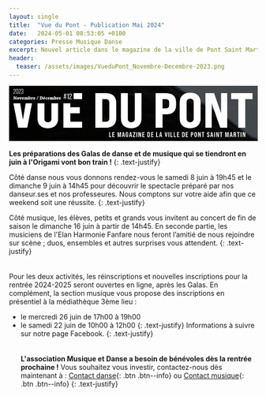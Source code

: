 ```yaml
---
layout: single
title:  "Vue du Pont - Publication Mai 2024"
date:   2024-05-01 08:53:05 +0100
categories: Presse Musique Danse
excerpt: Nouvel article dans le magazine de la ville de Pont Saint Martin.
header:
  teaser: /assets/images/VueduPont_Novembre-Decembre-2023.png
---
```


![alt](/assets/images/VueduPont_Novembre-Decembre-2023.png)

**Les préparations des Galas de danse et de musique qui se tiendront en juin à l'Origami vont bon train !**
{: .text-justify}

Côté danse nous vous donnons rendez-vous le samedi 8 juin à 19h45 et le dimanche 9 juin à 14h45 pour découvrir le spectacle préparé par nos
danseur.ses et nos professeures. Nous comptons sur votre aide afin que ce weekend soit une réussite.
{: .text-justify}

Côté musique, les élèves, petits et grands vous invitent au concert de fin de saison le dimanche 16 juin à partir de 14h45.
En seconde partie, les musiciens de l'Elan Harmonie Fanfare nous feront l’amitié de nous rejoindre sur scène ; duos, ensembles et autres surprises
vous attendent.
{: .text-justify}
 \
 \
 \
Pour les deux activités, les réinscriptions et nouvelles inscriptions pour la rentrée 2024-2025 seront ouvertes en ligne, après les Galas.
En complément, la section musique vous propose des inscriptions en présentiel à la médiathèque 3ème lieu :
- le mercredi 26 juin de 17h00 à 19h00
- le samedi 22 juin de 10h00 à 12h00
{: .text-justify}
Informations à suivre sur notre page Facebook.
{: .text-justify}
 \
 \
 \
**L'association Musique et Danse a besoin de bénévoles dès la rentrée prochaine !**
Vous souhaitez vous investir, contactez-nous dès maintenant à : [Contact danse](mailto://dansepsm@gmail.com){: .btn .btn--info} ou [Contact musique](mailto://musiquepsm@gmail.com){: .btn .btn--info} 
{: .text-justify}
